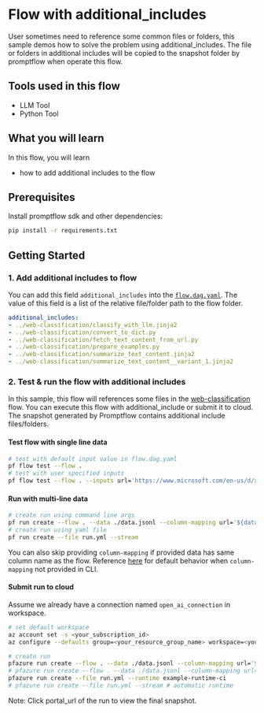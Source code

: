 # Flow with additional_includes

User sometimes need to reference some common files or folders, this sample demos how to solve the problem using additional_includes. The file or folders in additional includes will be 
copied to the snapshot folder by promptflow when operate this flow.

## Tools used in this flow
- LLM Tool
- Python Tool

## What you will learn

In this flow, you will learn
- how to add additional includes to the flow

## Prerequisites

Install promptflow sdk and other dependencies:
```bash
pip install -r requirements.txt
```

## Getting Started

### 1. Add additional includes to flow

You can add this field `additional_includes` into the [`flow.dag.yaml`](flow.dag.yaml). 
The value of this field is a list of the relative file/folder path to the flow folder.

``` yaml
additional_includes:
- ../web-classification/classify_with_llm.jinja2
- ../web-classification/convert_to_dict.py
- ../web-classification/fetch_text_content_from_url.py
- ../web-classification/prepare_examples.py
- ../web-classification/summarize_text_content.jinja2
- ../web-classification/summarize_text_content__variant_1.jinja2
```

### 2. Test & run the flow with additional includes

In this sample, this flow will references some files in the [web-classification](../web-classification/README.md) flow. 
You can execute this flow with additional_include or submit it to cloud. The snapshot generated by Promptflow contains additional include files/folders.


#### Test flow with single line data

```bash
# test with default input value in flow.dag.yaml
pf flow test --flow .
# test with user specified inputs
pf flow test --flow . --inputs url='https://www.microsoft.com/en-us/d/xbox-wireless-controller-stellar-shift-special-edition/94fbjc7h0h6h'
```


#### Run with multi-line data

```bash
# create run using command line args
pf run create --flow . --data ./data.jsonl --column-mapping url='${data.url}' --stream
# create run using yaml file
pf run create --file run.yml --stream
```

You can also skip providing `column-mapping` if provided data has same column name as the flow.
Reference [here](https://aka.ms/pf/column-mapping) for default behavior when `column-mapping` not provided in CLI.

#### Submit run to cloud

Assume we already have a connection named `open_ai_connection` in workspace.

```bash
# set default workspace
az account set -s <your_subscription_id>
az configure --defaults group=<your_resource_group_name> workspace=<your_workspace_name>
```

``` bash
# create run
pfazure run create --flow . --data ./data.jsonl --column-mapping url='${data.url}' --stream --runtime example-runtime-ci 
# pfazure run create --flow . --data ./data.jsonl --column-mapping url='${data.url}' --stream # automatic runtime
pfazure run create --file run.yml --runtime example-runtime-ci 
# pfazure run create --file run.yml --stream # automatic runtime
```

Note: Click portal_url of the run to view the final snapshot.
